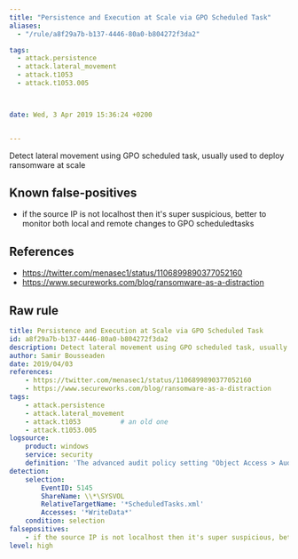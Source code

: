 ```yaml
---
title: "Persistence and Execution at Scale via GPO Scheduled Task"
aliases:
  - "/rule/a8f29a7b-b137-4446-80a0-b804272f3da2"

tags:
  - attack.persistence
  - attack.lateral_movement
  - attack.t1053
  - attack.t1053.005



date: Wed, 3 Apr 2019 15:36:24 +0200


---
```


Detect lateral movement using GPO scheduled task, usually used to deploy ransomware at scale

<!--more-->


## Known false-positives

* if the source IP is not localhost then it's super suspicious, better to monitor both local and remote changes to GPO scheduledtasks



## References

* https://twitter.com/menasec1/status/1106899890377052160
* https://www.secureworks.com/blog/ransomware-as-a-distraction


## Raw rule
```yaml
title: Persistence and Execution at Scale via GPO Scheduled Task
id: a8f29a7b-b137-4446-80a0-b804272f3da2
description: Detect lateral movement using GPO scheduled task, usually used to deploy ransomware at scale
author: Samir Bousseaden
date: 2019/04/03
references:
    - https://twitter.com/menasec1/status/1106899890377052160
    - https://www.secureworks.com/blog/ransomware-as-a-distraction
tags:
    - attack.persistence
    - attack.lateral_movement
    - attack.t1053          # an old one
    - attack.t1053.005
logsource:
    product: windows
    service: security
    definition: 'The advanced audit policy setting "Object Access > Audit Detailed File Share" must be configured for Success/Failure'
detection:
    selection:
        EventID: 5145
        ShareName: \\*\SYSVOL
        RelativeTargetName: '*ScheduledTasks.xml'
        Accesses: '*WriteData*'
    condition: selection
falsepositives:
    - if the source IP is not localhost then it's super suspicious, better to monitor both local and remote changes to GPO scheduledtasks
level: high

```
